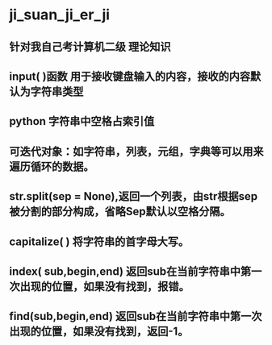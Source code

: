 # ji_suan_ji_er_ji
针对我自己考计算机二级
理论知识
----------------------------
input( )函数
用于接收键盘输入的内容，接收的内容默认为字符串类型
-------------------------------------
python 字符串中空格占索引值
------------------------------------
可迭代对象：如字符串，列表，元组，字典等可以用来遍历循环的数据。
------------------------------------------------------------
str.split(sep = None),返回一个列表，由str根据sep被分割的部分构成，省略Sep默认以空格分隔。
------------------------------------------------------
capitalize( ) 将字符串的首字母大写。
---------------------------------------
index( sub,begin,end)   返回sub在当前字符串中第一次出现的位置，如果没有找到，报错。
----------------------------------------------------------------------------------
find(sub,begin,end)   返回sub在当前字符串中第一次出现的位置，如果没有找到，返回-1。
---------------------------------------------------------------------------------
